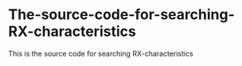 # The-source-code-for-searching-RX-characteristics
This is the source code for searching RX-characteristics
